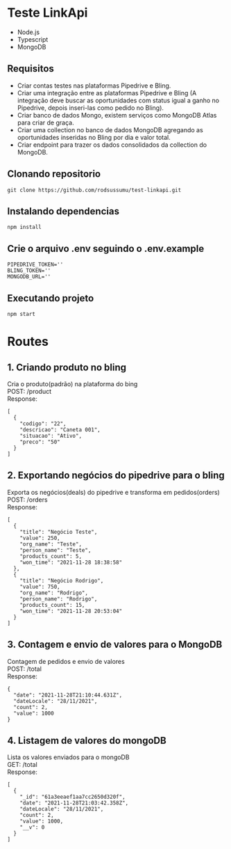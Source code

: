# Teste LinkApi

- Node.js
- Typescript
- MongoDB

## Requisitos
* Criar contas testes nas plataformas Pipedrive e Bling.
* Criar uma integração entre as plataformas Pipedrive e Bling (A integração deve buscar as oportunidades com status igual a ganho no Pipedrive, depois inseri-las como pedido no Bling).
* Criar banco de dados Mongo, existem serviços como MongoDB Atlas para criar de graça.
* Criar uma collection no banco de dados MongoDB agregando as oportunidades inseridas no Bling por dia e valor total.
* Criar endpoint para trazer os dados consolidados da collection do MongoDB.

## Clonando repositorio

```
git clone https://github.com/rodsussumu/test-linkapi.git
```

## Instalando dependencias 

```
npm install
```

## Crie o arquivo .env seguindo o .env.example

```
PIPEDRIVE_TOKEN=''
BLING_TOKEN=''
MONGODB_URL=''
```

## Executando projeto

```
npm start
```

# Routes
## 1. Criando produto no bling
Cria o produto(padrão) na plataforma do bing\
POST: /product\
Response:
```
[
  {
    "codigo": "22",
    "descricao": "Caneta 001",
    "situacao": "Ativo",
    "preco": "50"
  }
]
```

## 2. Exportando negócios do pipedrive para o bling
Exporta os negócios(deals) do pipedrive e transforma em pedidos(orders)\
POST: /orders\
Response: 
```
[
  {
    "title": "Negócio Teste",
    "value": 250,
    "org_name": "Teste",
    "person_name": "Teste",
    "products_count": 5,
    "won_time": "2021-11-28 18:38:58"
  },
  {
    "title": "Negócio Rodrigo",
    "value": 750,
    "org_name": "Rodrigo",
    "person_name": "Rodrigo",
    "products_count": 15,
    "won_time": "2021-11-28 20:53:04"
  }
]
```

## 3. Contagem e envio de valores para o MongoDB
Contagem de pedidos e envio de valores\
POST: /total\
Response:
```
{
  "date": "2021-11-28T21:10:44.631Z",
  "dateLocale": "28/11/2021",
  "count": 2,
  "value": 1000
}
```

## 4. Listagem de valores do mongoDB
Lista os valores enviados para o mongoDB\
GET: /total\
Response:
```
[
  {
    "_id": "61a3eeaef1aa7cc2650d320f",
    "date": "2021-11-28T21:03:42.358Z",
    "dateLocale": "28/11/2021",
    "count": 2,
    "value": 1000,
    "__v": 0
  }
]
```
